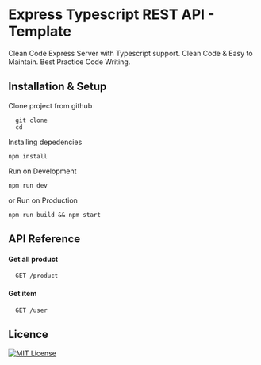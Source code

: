 # Express Typescript REST API - Template

Clean Code Express Server with Typescript support.
Clean Code & Easy to Maintain.
Best Practice Code Writing.

## Installation & Setup

Clone project from github

```
  git clone
  cd
```

Installing depedencies

```
npm install
```

Run on Development

```
npm run dev
```

or Run on Production

```
npm run build && npm start
```

## API Reference

#### Get all product

```http
  GET /product
```

#### Get item

```http
  GET /user
```

## Licence

[![MIT License](https://img.shields.io/badge/License-MIT-green.svg)](https://choosealicense.com/licenses/mit/)
